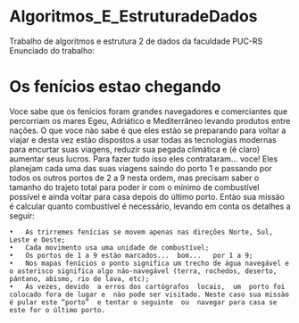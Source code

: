 # Algoritmos_E_EstruturadeDados
Trabalho de algoritmos e estrutura 2 de dados da faculdade PUC-RS
Enunciado do trabalho:

  <h1>Os fenícios estao chegando</h1> 
    Voce sabe que os fenícios foram grandes navegadores e comerciantes que percorriam os mares Egeu, Adriático e Mediterrâneo levando produtos entre nações. O que voce nào sabe é que eles estào se preparando  para  voltar  a viajar  e desta vez estào dispostos a usar  todas as tecnologias  modernas para encurtar suas viagens, reduzir sua pegada climática e (é claro) aumentar seus lucros.
Para fazer  tudo isso eles contrataram...   voce!  Eles planejam cada  uma das suas viagens saindo do porto 1 e passando por todos os outros portos de 2 a 9 nesta  ordem,  mas precisam  saber  o tamanho do trajeto total para  poder  ir com o mínimo de combustível  possível  e ainda voltar  para casa depois do último porto.  Entào sua missào é calcular quanto combustível  é necessário,  levando em conta os detalhes a seguir:
  
    •	As trirremes fenícias se movem apenas nas direções Norte, Sul, Leste e Oeste;
    •	Cada movimento usa uma unidade de combustível;
    •	Os portos de 1 a 9 estào marcados...  bom...   por 1 a 9;
    •	Nos mapas fenícios o ponto significa um trecho de água navegável e o asterisco significa algo náo-navegável (terra, rochedos, deserto, pántano, abismo, rio de lava, etc);
    •	Às vezes, devido  a erros dos cartógrafos  locais,  um  porto foi colocado fora de lugar e  nào pode ser visitado. Neste caso sua missào é pular este “porto”  e tentar o seguinte  ou  navegar para casa se este for o último porto.

